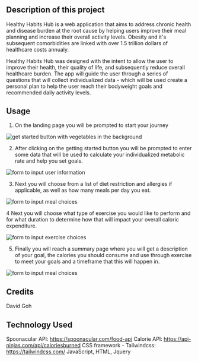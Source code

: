 # <Healthy-Habits-Hub>

## Description of this project
Healthy Habits Hub is a web application that aims to address chronic health and disease burden at the root cause by helping users improve their meal planning and increase their overall activity levels.  Obesity and it's subsequent comorbidities are linked with over 1.5 trillion dollars of healthcare costs annualy.

Healthy Habits Hub was designed with the intent to allow the user to improve their health, their quality of life, and subsequently reduce overall healthcare burden.  The app will guide the user through a series of questions that will collect individualized data - which will be used create a personal plan to help the user reach their bodyweight goals and recommended daily activity levels.  

## Usage

1. On the landing page you will be prompted to start your journey

![get started button with vegetables in the background](assets/images/landingPage.png)

2. After clicking on the getting started button you will be prompted to enter some data that will be used to calculate your individualized metabolic rate and help you set goals. 

![form to input user information](assets/images/gettingToKnowYou.png)

3. Next you will choose from a list of diet restriction and allergies if applicable, as well as how many meals per day you eat.  

![form to input meal choices](assets/images/mealForm.png)

4 Next you will choose what type of exercise you would like to perform and for what duration to determine how that will impact your overall caloric expenditure. 

![form to input exercise choices](assets/images/activityForm.png)

5. Finally you will reach a summary page where you will get a description of your goal, the calories you should consume and use through exercise to meet your goals and a timeframe that this will happen in.   

![form to input meal choices](assets/images/summaryPage.png)

## Credits
David Goh

## Technology Used
Spoonacular API:  https://spoonacular.com/food-api
Calorie API: https://api-ninjas.com/api/caloriesburned
CSS framework - Tailwindcss: https://tailwindcss.com/
JavaScript, HTML, Jquery 